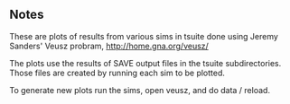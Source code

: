 ## Notes

These are plots of results from various sims in tsuite done
using Jeremy Sanders' Veusz probram, http://home.gna.org/veusz/

The plots use the results of SAVE output files in the tsuite subdirectories.
Those files are created by running each sim to be plotted.

To generate new plots run the sims, open veusz, and do data / reload.
